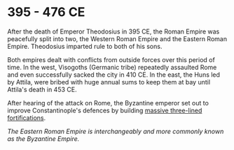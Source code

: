 # 395 - 476 CE

After the death of Emperor Theodosius in 395 CE, the Roman Empire was peacefully split into two, the Western Roman Empire and the Eastern Roman Empire. Theodosius imparted rule to both of his sons.

Both empires dealt with conflicts from outside forces over this period of time. In the west, Visogoths (Germanic tribe) repeatedly assaulted Rome and even successfully sacked the city in 410 CE. In the east, the Huns led by Attila, were bribed with huge annual sums to keep them at bay until Attila's death in 453 CE.

After hearing of the attack on Rome, the Byzantine emperor set out to improve Constantinople's defences by building <a href="https://ancient.eu/img/r/p/750x750/7740.png?v=1569518395" data-credit="Ancient.eu - https://www.ancient.eu/image/7740/cross-section-of-the-theodosian-walls/" data-image>massive three-lined fortifications</a>.

*The Eastern Roman Empire is interchangeably and more commonly known as the Byzantine Empire.*